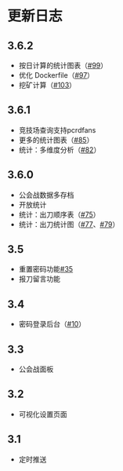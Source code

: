 # 更新日志

## 3.6.2

- 按日计算的统计图表（[#99](https://github.com/yuudi/yobot/pull/99)）
- 优化 Dockerfile（[#97](https://github.com/yuudi/yobot/pull/97)）
- 挖矿计算（[#103](https://github.com/yuudi/yobot/pull/103)）

## 3.6.1

- 竞技场查询支持pcrdfans
- 更多的统计图表（[#85](https://github.com/yuudi/yobot/pull/85)）
- 统计：多维度分析（[#82](https://github.com/yuudi/yobot/pull/82)）

## 3.6.0

- 公会战数据多存档
- 开放统计
- 统计：出刀顺序表（[#75](https://github.com/yuudi/yobot/pull/75)）
- 统计：出刀统计图（[#77](https://github.com/yuudi/yobot/pull/77)、[#79](https://github.com/yuudi/yobot/pull/79)）

## 3.5

- 重置密码功能[#35](https://github.com/yuudi/yobot/pull/35)
- 报刀留言功能

## 3.4

- 密码登录后台（[#10](https://github.com/yuudi/yobot/pull/10)）

## 3.3

- 公会战面板

## 3.2

- 可视化设置页面

## 3.1

- 定时推送
